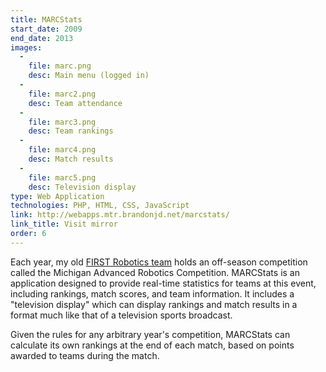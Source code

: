 ```yaml
---
title: MARCStats
start_date: 2009
end_date: 2013
images:
  -
    file: marc.png
    desc: Main menu (logged in)
  -
    file: marc2.png
    desc: Team attendance
  -
    file: marc3.png
    desc: Team rankings
  -
    file: marc4.png
    desc: Match results
  -
    file: marc5.png
    desc: Television display
type: Web Application
technologies: PHP, HTML, CSS, JavaScript
link: http://webapps.mtr.brandonjd.net/marcstats/
link_title: Visit mirror
order: 6
---
```

Each year, my old [FIRST Robotics team](http://www.monroetrojanrobotics.com/) holds an off-season competition called the Michigan Advanced Robotics Competition. MARCStats is an application designed to provide real-time statistics for teams at this event, including rankings, match scores, and team information. It includes a "television display" which can display rankings and match results in a format much like that of a television sports broadcast.

Given the rules for any arbitrary year's competition, MARCStats can calculate its own rankings at the end of each match, based on points awarded to teams during the match.
